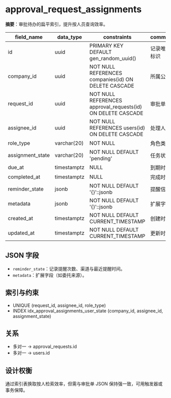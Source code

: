 # approval_request_assignments

**摘要**：审批待办的扁平索引，提升按人员查询效率。

| field_name | data_type | constraints | comment |
| --- | --- | --- | --- |
| id | uuid | PRIMARY KEY DEFAULT gen_random_uuid() | 记录唯一标识 |
| company_id | uuid | NOT NULL REFERENCES companies(id) ON DELETE CASCADE | 所属公司 |
| request_id | uuid | NOT NULL REFERENCES approval_requests(id) ON DELETE CASCADE | 审批单 |
| assignee_id | uuid | NOT NULL REFERENCES users(id) ON DELETE CASCADE | 处理人 |
| role_type | varchar(20) | NOT NULL | 角色类型 |
| assignment_state | varchar(20) | NOT NULL DEFAULT 'pending' | 任务状态 |
| due_at | timestamptz | NULL | 到期时间 |
| completed_at | timestamptz | NULL | 完成时间 |
| reminder_state | jsonb | NOT NULL DEFAULT '{}'::jsonb | 提醒信息 |
| metadata | jsonb | NOT NULL DEFAULT '{}'::jsonb | 扩展字段 |
| created_at | timestamptz | NOT NULL DEFAULT CURRENT_TIMESTAMP | 创建时间 |
| updated_at | timestamptz | NOT NULL DEFAULT CURRENT_TIMESTAMP | 更新时间 |

## JSON 字段
- `reminder_state`：记录提醒次数、渠道与最近提醒时间。
- `metadata`：扩展字段（如委托来源）。

## 索引与约束
- UNIQUE (request_id, assignee_id, role_type)
- INDEX idx_approval_assignments_user_state (company_id, assignee_id, assignment_state)

## 关系
- 多对一 -> approval_requests.id
- 多对一 -> users.id

## 设计权衡
通过索引表换取按人检索效率，但需与审批单 JSON 保持强一致，可用触发器或事务保障。
